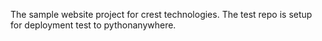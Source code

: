 The sample website project for crest technologies. The test repo is setup for deployment test to pythonanywhere.
